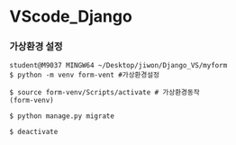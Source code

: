 # VScode_Django



### 가상환경 설정

```shell
student@M9037 MINGW64 ~/Desktop/jiwon/Django_VS/myform
$ python -m venv form-vent #가상환경설정

$ source form-venv/Scripts/activate # 가상환경동작
(form-venv)

$ python manage.py migrate

$ deactivate
```



